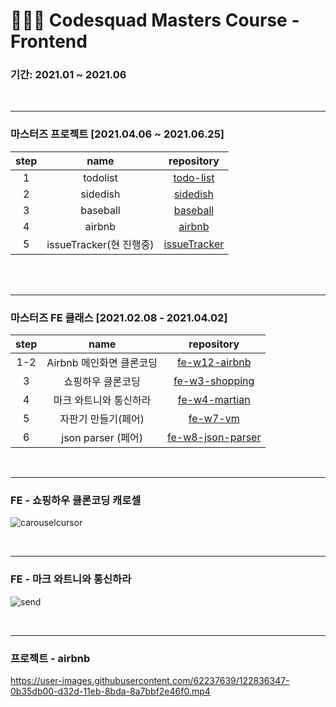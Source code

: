 # 👩🏻‍💻 Codesquad Masters Course - Frontend

### 기간: 2021.01 ~ 2021.06

<br/>

---

### 마스터즈 프로젝트 [2021.04.06 ~ 2021.06.25]

| step |          name           |                                 repository                                 |
| :--: | :---------------------: | :------------------------------------------------------------------------: |
|  1   |        todolist         |     [todo-list](https://github.com/eve712/todo-list/tree/team-14)      |
|  2   |        sidedish         |      [sidedish](https://github.com/eve712/sidedish/tree/team18)       |
|  3   |        baseball         |      [baseball](https://github.com/eve712/baseball/tree/TEAM-11)       |
|  4   |         airbnb          |        [airbnb](https://github.com/MJbae/airbnb)         |
|  5   | issueTracker(현 진행중) | [issueTracker](https://github.com/JUNGYUN-Daegu/issue-tracker/tree/FE-dev) |

<br/>
<br/>
<hr/>

### 마스터즈 FE 클래스 [2021.02.08 - 2021.04.02]

| step |           name           |                                    repository                                     |
| :--: | :----------------------: | :-------------------------------------------------------------------------------: |
| 1-2  | Airbnb 메인화면 클론코딩 |     [fe-w12-airbnb](https://github.com/eve712/fe-w12-airbnb/tree/eve)     |
|  3   |    쇼핑하우 클론코딩     |    [fe-w3-shopping](https://github.com/eve712/fe-w3-shopping/tree/eve)    |
|  4   |  마크 와트니와 통신하라  |     [fe-w4-martian](https://github.com/eve712/fe-w4-martian/tree/eve)     |
|  5   |   자판기 만들기(페어)    |          [fe-w7-vm](https://github.com/eve712/fe-w7-vm/tree/dev)          |
|  6   |    json parser (페어)    | [fe-w8-json-parser](https://github.com/eve712/fe-w8-json-parser/tree/eve2) |

<br/>
<hr/>

### **FE** - 쇼핑하우 클론코딩 캐로셀
![carouselcursor](https://user-images.githubusercontent.com/62237639/109158581-e71b2080-77b6-11eb-88ec-139f78293cdd.gif)

<br/>
<hr/>

### **FE** - 마크 와트니와 통신하라 
![ send](https://user-images.githubusercontent.com/62237639/109964746-6bc6eb00-7d31-11eb-9379-fca364d05f99.gif)

<br/>
<hr/>

### **프로젝트** - airbnb 


https://user-images.githubusercontent.com/62237639/122836347-0b35db00-d32d-11eb-8bda-8a7bbf2e46f0.mp4



<br/>
